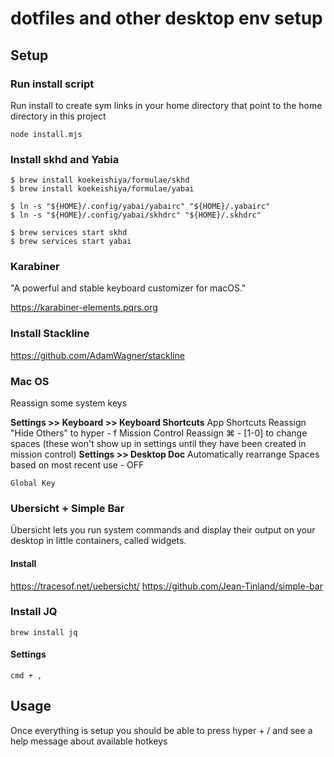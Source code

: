 # dotfiles and other desktop env setup

## Setup

### Run install script
Run install to create sym links in your home directory that point to the home directory in this project
```
node install.mjs
```

### Install skhd and Yabia

```
$ brew install koekeishiya/formulae/skhd
$ brew install koekeishiya/formulae/yabai

$ ln -s "${HOME}/.config/yabai/yabairc" "${HOME}/.yabairc"
$ ln -s "${HOME}/.config/yabai/skhdrc" "${HOME}/.skhdrc"

$ brew services start skhd
$ brew services start yabai

```

### Karabiner
"A powerful and stable keyboard customizer for macOS."

https://karabiner-elements.pqrs.org

### Install Stackline
https://github.com/AdamWagner/stackline


### Mac OS
Reassign some system keys

**Settings >> Keyboard >> Keyboard Shortcuts**
	App Shortcuts
		Reassign "Hide Others" to hyper - f
	Mission Control
		Reassign ⌘ - [1-0] to change spaces (these won't show up in settings until they have been created in mission control)
**Settings >> Desktop Doc**
Automatically rearrange Spaces based on most recent use - OFF

	Global Key

### Ubersicht + Simple Bar
Übersicht lets you run system commands and display their output on your desktop in little containers, called widgets.

#### Install
https://tracesof.net/uebersicht/
https://github.com/Jean-Tinland/simple-bar

### Install JQ
```brew install jq```

#### Settings
`cmd + ,`


## Usage
Once everything is setup you should be able to press hyper + / and see a help message about available hotkeys
